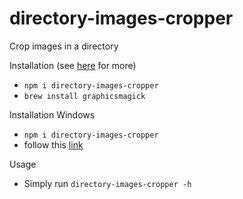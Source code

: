 # directory-images-cropper
Crop images in a directory



Installation (see [here](https://github.com/aheckmann/gm) for more)
* `npm i directory-images-cropper`
* `brew install graphicsmagick`

Installation Windows
 * `npm i directory-images-cropper`
 * follow this [link](http://www.graphicsmagick.org/INSTALL-windows.html)

Usage
 * Simply run `directory-images-cropper -h`


